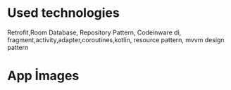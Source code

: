 # Used technologies

Retrofit,Room Database, Repository Pattern, Codeinware di, fragment,activity,adapter,coroutines,kotlin, resource pattern, mvvm design pattern

# App İmages
